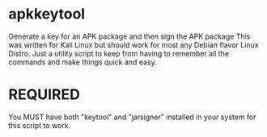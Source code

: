 # apkkeytool
Generate a key for an APK package and then sign the APK package
This was written for Kali Linux but should work for most any Debian flavor Linux Distro. Just a utility script to keep from having to remember all the commands and make things quick and easy.
# REQUIRED
You MUST have both "keytool" and "jarsigner" installed in your system for this script to work.

